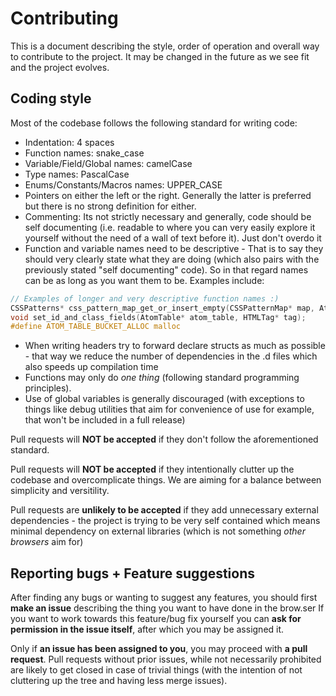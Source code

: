 # Contributing 
This is a document describing the style, order of operation and overall way to contribute to the project.
It may be changed in the future as we see fit and the project evolves.

## Coding style

Most of the codebase follows the following standard for writing code:
- Indentation: 4 spaces
- Function names: snake\_case
- Variable/Field/Global names: camelCase
- Type names: PascalCase
- Enums/Constants/Macros names: UPPER\_CASE
- Pointers on either the left or the right. Generally the latter is preferred but there is no strong definition for either.
- Commenting: Its not strictly necessary and generally, code should be self documenting (i.e. readable to where you can very easily explore it yourself without the need of a wall of text before it). Just don't overdo it
- Function and variable names need to be descriptive - That is to say they should very clearly state what they are doing (which also pairs with the previously stated "self documenting" code). So in that regard names can be as long as you want them to be. 
Examples include:
```c
// Examples of longer and very descriptive function names :)
CSSPatterns* css_pattern_map_get_or_insert_empty(CSSPatternMap* map, Atom* name);
void set_id_and_class_fields(AtomTable* atom_table, HTMLTag* tag);
#define ATOM_TABLE_BUCKET_ALLOC malloc
```
- When writing headers try to forward declare structs as much as possible - that way we reduce the number of dependencies in the .d files which also speeds up compilation time
- Functions may only do *one thing* (following standard programming principles).
- Use of global variables is generally discouraged (with exceptions to things like debug utilities that aim for convenience of use for example, that won't be included in a full release)

Pull requests will **NOT be accepted** if they don't follow the aforementioned standard.

Pull requests will **NOT be accepted** if they intentionally clutter up the codebase and overcomplicate things. We are aiming for a balance between simplicity and versitility.

Pull requests are **unlikely to be accepted** if they add unnecessary external dependencies - the project is trying to be very self contained which means minimal dependency on external libraries (which is not something *other browsers* aim for)

## Reporting bugs + Feature suggestions
After finding any bugs or wanting to suggest any features, you should first **make an issue** describing the thing you want to have done in the brow.ser 
If you want to work towards this feature/bug fix yourself you can **ask for permission in the issue itself**, after which you may be assigned it.

Only if **an issue has been assigned to you**, you may proceed with **a pull request**. Pull requests without prior issues, while not necessarily prohibited
are likely to get closed in case of trivial things (with the intention of not cluttering up the tree and having less merge issues).

